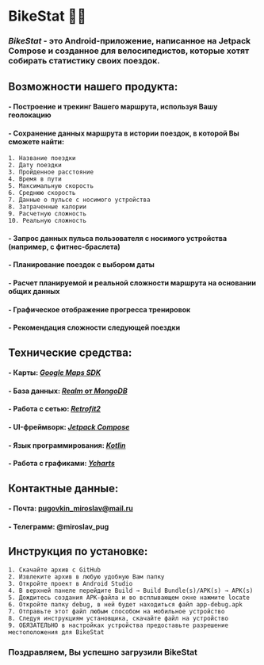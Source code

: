 # **BikeStat 🚴‍♂️**
### ***BikeStat*** - это Android-приложение, написанное на Jetpack Compose и созданное для велосипедистов, которые хотят собирать статистику своих поездок.
## Возможности нашего продукта:
#### - Построение и трекинг Вашего маршрута, используя Вашу геолокацию
#### - Сохранение данных маршрута в истории поездок, в которой Вы сможете найти:
    1. Название поездки
    2. Дату поездки
    3. Пройденное расстояние
    4. Время в пути
    5. Максимальную скорость
    6. Среднюю скорость
    7. Данные о пульсе с носимого устройства
    8. Затраченные калории
    9. Расчетную сложность
    10. Реальную сложность
#### - Запрос данных пульса пользователя с носимого устройства (например, с фитнес-браслета)
#### - Планирование поездок с выбором даты
#### - Расчет планируемой и реальной сложности маршрута на основании общих данных
#### - Графическое отображение прогресса тренировок
#### - Рекомендация сложности следующей поездки
## Технические средства:
#### - Карты: [*Google Maps SDK*](https://developers.google.com/maps/documentation/android-sdk/overview?hl=ru)
#### - База данных: [*Realm* от *MongoDB*](https://www.mongodb.com/docs/realm/sdk/java/)
#### - Работа с сетью: [*Retrofit2*](https://github.com/JakeWharton/retrofit2-kotlinx-serialization-converter)
#### - UI-фреймворк: [*Jetpack Compose*](https://developer.android.com/jetpack/compose)
#### - Язык программирования: [*Kotlin*](https://kotlinlang.org/)
#### - Работа с графиками: [*Ycharts*](https://github.com/codeandtheory/YCharts)
## Контактные данные:
#### - Почта: pugovkin_miroslav@mail.ru
#### - Телеграмм: @miroslav_pug
## Инструкция по установке:
    1. Скачайте архив с GitHub
    2. Извлеките архив в любую удобную Вам папку
    3. Откройте проект в Android Studio
    4. В верхней панеле перейдите Build → Build Bundle(s)/APK(s) → APK(s)
    5. Дождитесь создания APK-файла и во всплывающем окне нажмите locate
    6. Откройте папку debug, в ней будет находиться файл app-debug.apk
    7. Отправьте этот файл любым способом на мобильное устройство
    8. Следуя инструкциям установщика, скачайте файл на устройство
    9. ОБЯЗАТЕЛЬНО в настройках устройства предоставьте разрешение местоположения для BikeStat
### Поздравляем, Вы успешно загрузили BikeStat
